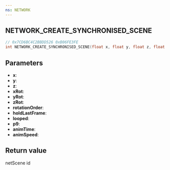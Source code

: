 ```yaml
---
ns: NETWORK
---
```

## NETWORK_CREATE_SYNCHRONISED_SCENE

```c
// 0x7CD6BC4C2BBDD526 0xB06FE3FE
int NETWORK_CREATE_SYNCHRONISED_SCENE(float x, float y, float z, float xRot, float yRot, float zRot, int rotationOrder, BOOL holdLastFrame, BOOL looped, float p9, float animTime, float animSpeed);
```

## Parameters
* **x**: 
* **y**: 
* **z**: 
* **xRot**: 
* **yRot**: 
* **zRot**: 
* **rotationOrder**: 
* **holdLastFrame**: 
* **looped**: 
* **p9**: 
* **animTime**: 
* **animSpeed**: 

## Return value
netScene id

